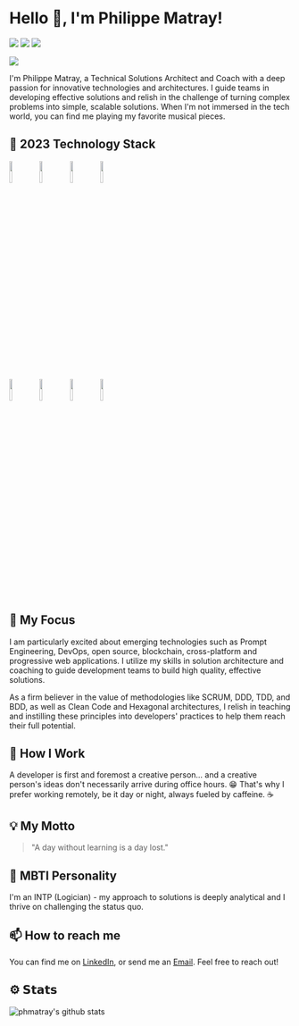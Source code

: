 # Hello 👋, I'm Philippe Matray!
[![](https://img.shields.io/badge/-@phmatray-%23181717?style=flat-square&logo=github)](https://github.com/phmatray)
[![](https://img.shields.io/badge/-Philippe%20Matray-blue?style=flat-square&logo=Linkedin&logoColor=white&link=https://www.linkedin.com/in/phmatray/)](https://www.linkedin.com/in/phmatray/)
[![](https://img.shields.io/website?color=0ab9e6&style=flat-square&up_message=matray.tech&url=https%3A%2F%2Fmatray.tech)](https://matray.tech)

<img src="https://github-readme-streak-stats.herokuapp.com/?user=phmatray&theme=dracula"/>

I'm Philippe Matray, a Technical Solutions Architect and Coach with a deep passion for innovative technologies and architectures. I guide teams in developing effective solutions and relish in the challenge of turning complex problems into simple, scalable solutions. When I'm not immersed in the tech world, you can find me playing my favorite musical pieces.

## 🧰 2023 Technology Stack
<code><img width="10%" src="https://www.vectorlogo.zone/logos/dotnet/dotnet-ar21.svg"></code>
<code><img width="10%" src="https://www.vectorlogo.zone/logos/javascript/javascript-ar21.svg"></code>
<code><img width="10%" src="https://www.vectorlogo.zone/logos/microsoft_azure/microsoft_azure-ar21.svg"></code>
<code><img width="10%" src="https://www.vectorlogo.zone/logos/docker/docker-ar21.svg"></code>
<br/>
<code><img width="10%" src="https://www.vectorlogo.zone/logos/github/github-ar21.svg"></code>
<code><img width="10%" src="https://www.vectorlogo.zone/logos/grpcio/grpcio-ar21.svg"></code>
<code><img width="10%" src="https://www.vectorlogo.zone/logos/graphql/graphql-ar21.svg"></code>
<code><img width="10%" src="https://www.vectorlogo.zone/logos/flutterio/flutterio-ar21.svg"></code>

## 🎯 My Focus
I am particularly excited about emerging technologies such as Prompt Engineering, DevOps, open source, blockchain, cross-platform and progressive web applications. I utilize my skills in solution architecture and coaching to guide development teams to build high quality, effective solutions.

As a firm believer in the value of methodologies like SCRUM, DDD, TDD, and BDD, as well as Clean Code and Hexagonal architectures, I relish in teaching and instilling these principles into developers' practices to help them reach their full potential.

## 🌱 How I Work
A developer is first and foremost a creative person... and a creative person's ideas don't necessarily arrive during office hours. 😁 That's why I prefer working remotely, be it day or night, always fueled by caffeine. ☕

## 💡 My Motto
> "A day without learning is a day lost."

## 📝 MBTI Personality
I'm an INTP (Logician) - my approach to solutions is deeply analytical and I thrive on challenging the status quo.

## 📫 How to reach me
You can find me on [LinkedIn](https://be.linkedin.com/in/phmatray/en), or send me an [Email](mailto:phmatray@gmail.com). Feel free to reach out!

## ⚙️ 𝗦𝘁𝗮𝘁𝘀
![phmatray's github stats](https://github-readme-stats.vercel.app/api?username=phmatray&show_icons=true&theme=dracula)
